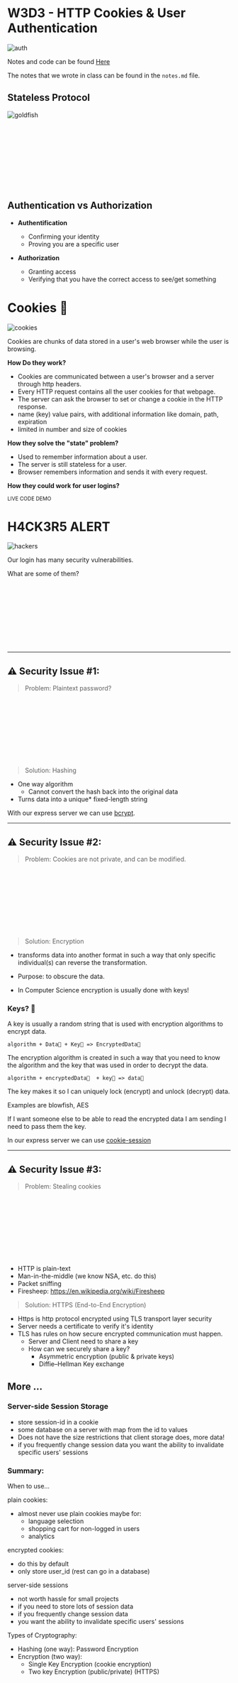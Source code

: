 

# W3D3 - HTTP Cookies & User Authentication
![auth](https://raw.githubusercontent.com/tborsa/lectures/master/week3/day3/assets/auth.gif)

Notes and code can be found [Here](https://github.com/tborsa/lectures/tree/master/week3/day1)

The notes that we wrote in class can be found in the `notes.md` file.



## Stateless Protocol
![goldfish](https://raw.githubusercontent.com/tborsa/lectures/master/week3/day1/assets/goldfish.webp)

```











```

## Authentication vs Authorization  

- __Authentification__  
   - Confirming your identity  
   - Proving you are a specific user  

- __Authorization__  
   - Granting access  
   - Verifying that you have the correct access to see/get something  


# Cookies 🍪
![cookies](https://raw.githubusercontent.com/tborsa/lectures/master/week3/day3/assets/cookiemonster.gif)

Cookies are chunks of data stored in a user's web browser while the user is browsing. 

__How Do they work?__

- Cookies are communicated between a user's browser and a server through http headers.
- Every HTTP request contains all the user cookies for that webpage. 
- The server can ask the browser to set or change a cookie in the HTTP response. 
- name (key) value pairs, with additional information like domain, path, expiration
- limited in number and size of cookies

__How they solve the "state" problem?__

- Used to remember information about a user.
- The server is still stateless for a user. 
- Browser remembers information and sends it with every request. 

__How they could work for user logins?__


<small>LIVE CODE DEMO</small>


# H4CK3R5 ALERT
![hackers](https://raw.githubusercontent.com/tborsa/lectures/master/week3/day3/assets/hacker.gif)

Our login has many security vulnerabilities. 

What are some of them?
```











```


---
## ⚠️ Security Issue #1:

>Problem: Plaintext password?

```











```
> Solution: Hashing

- One way algorithm
  - Cannot convert the hash back into the original data
- Turns data into a unique* fixed-length string

With our express server we can use [bcrypt](https://www.npmjs.com/package/bcrypt). 

---

## ⚠️ Security Issue #2:

>Problem: Cookies are not private, and can be modified.

```











```

>Solution: Encryption  
- transforms data into another format in such a way that only specific individual(s) can reverse the transformation.  
- Purpose: to obscure the data.

- In Computer Science encryption is usually done with keys!

### Keys? 🔑

A key is usually a random string that is used with encryption algorithms to encrypt data.  

```
algorithm + Data📨 + Key🔑 => EncryptedData🔐   
```
The encryption algorithm is created in such a way that you need to know the algorithm and the key that was used in order to decrypt the data.  

```
algorithm + encryptedData🔐  + key🔑 => data📨  
```

The key makes it so I can uniquely lock (encrypt) and unlock (decrypt) data.

Examples are blowfish, AES  

If I want someone else to be able to read the encrypted data I am sending I need to pass them the key.  

In our express server we can use [cookie-session](https://www.npmjs.com/package/cookie-session)

---

## ⚠️ Security Issue #3:

> Problem: Stealing cookies

```











```
- HTTP is plain-text
- Man-in-the-middle (we know NSA, etc. do this)
- Packet sniffing
- Firesheep: https://en.wikipedia.org/wiki/Firesheep

>Solution: HTTPS (End-to-End Encryption)

- Https is http protocol encrypted using TLS transport layer security
- Server needs a certificate to verify it's identity
- TLS has rules on how secure encrypted communication must happen.
  - Server and Client need to share a key
  - How can we securely share a key?
    - Asymmetric encryption (public & private keys)
    -  Diffie–Hellman Key exchange



## More ...

### Server-side Session Storage

- store session-id in a cookie
- some database on a server with map from the id to values
- Does not have the size restrictions that client storage does, more data!
- if you frequently change session data
you want the ability to invalidate specific users' sessions


### Summary:

When to use...

plain cookies:
- almost never use plain cookies
maybe for:
  - language selection
  - shopping cart for non-logged in users
  - analytics

encrypted cookies:
  - do this by default
  - only store user_id (rest can go in a database)

server-side sessions
  - not worth hassle for small projects
  - if you need to store lots of session data
  - if you frequently change session data
  - you want the ability to invalidate specific users' sessions

Types of Cryptography:
- Hashing (one way): Password Encryption
- Encryption (two way): 
  - Single Key Encryption (cookie encryption)
  - Two key Encryption (public/private) (HTTPS)